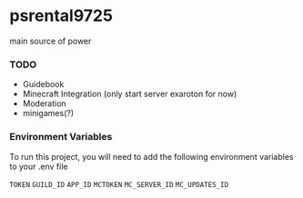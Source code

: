 # psrental9725

main source of power

### TODO

- Guidebook
- Minecraft Integration (only start server exaroton for now)
- Moderation
- minigames(?)

### Environment Variables

To run this project, you will need to add the following environment variables to your .env file

`TOKEN`
`GUILD_ID`
`APP_ID`
`MCTOKEN`
`MC_SERVER_ID`
`MC_UPDATES_ID`

